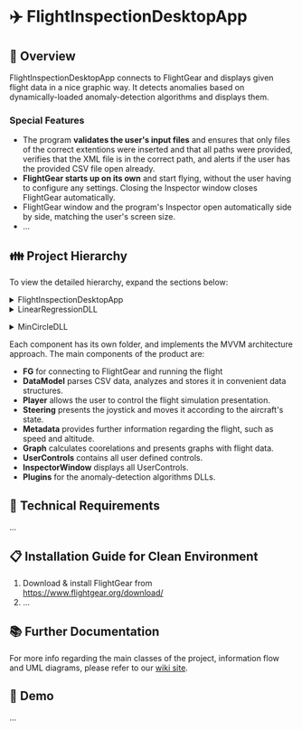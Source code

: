 # ✈️ FlightInspectionDesktopApp

## 🔎 Overview
FlightInspectionDesktopApp connects to FlightGear and displays given flight data in a nice graphic way.
It detects anomalies based on dynamically-loaded anomaly-detection algorithms and displays them.
### Special Features
- The program **validates the user's input files** and ensures that only files of the correct extentions were inserted and that all paths were provided, verifies that the XML file is in the correct path, and alerts if the user has the provided CSV file open already.
- **FlightGear starts up on its own** and start flying, without the user having to configure any settings. Closing the Inspector window closes FlightGear automatically.
- FlightGear window and the program's Inspector open automatically side by side, matching the user's screen size.
- ...
## 👪 Project Hierarchy
To view the detailed hierarchy, expand the sections below:
<details>
<summary>FlightInspectionDesktopApp</summary>
<p>

```
├── Altimeter
│   ├── AltimeterModel.cs
│   └── AltimeterViewModel.cs
├── DataModel.cs
├── FG
│   ├── FGModelImp.cs
│   ├── FGViewModel.cs
│   ├── IFGModel.cs
│   └── TelnetClient.cs
├── Graph
│   ├── GraphModel.cs
│   └── GraphViewModel.cs
├── InspectorWindow.xaml
├── InspectorWindow.xaml.cs
├── MainWindow.xaml
├── MainWindow.xaml.cs
├── Metadata
│   ├── MetadataModel.cs
│   └── MetadataViewModel.cs
├── Player
│   ├── PlayerModel.cs
│   └── PlayerViewModel.cs
├── Plugins
│   └── LinearRegressionDLL.dll
├── PreInstall
│   └── BlendWPFSDK_en.msi
├── Speedometer
│   ├── SpeedometerModel.cs
│   └── SpeedometerViewModel.cs
├── Steering
│   ├── SteeringModel.cs
│   └── SteeringViewModel.cs
├── UserControls
    ├── Altimeter.xaml
    ├── Altimeter.xaml.cs
    ├── Graph.xaml
    ├── Graph.xaml.cs
    ├── Metadata.xaml
    ├── Metadata.xaml.cs
    ├── Player.xaml
    ├── Player.xaml.cs  
    ├── Speedometer.xaml
    ├── Speedometer.xaml.cs
    ├── Steering.xaml
    └── Steering.xaml.cs
```

</p>
</details>
<details>
<summary>LinearRegressionDLL</summary>
<p>

```
├── AnomalyDetectionUtil.cs
├── IAbstractDetector.cs
├── LinearGraphViewModel.cs
├── LinearRegressionDetector.cs
├── LinearRegressionGraph.xaml
├── LinearRegressionGraph.xaml.cs
├── Resources
│   └── reg_flight_model.csv
└── Timeseries.cs
```

</p>
</details>

</p>
</details>
<details>
<summary>MinCircleDLL</summary>
<p>

```
├── AnomalyDetectionUtil.cs
├── IAbstractDetector.cs
├── MinCircleDetector.cs
├── MinCircleGraph.xaml
├── MinCircleGraph.xaml.cs
└── MinCircleViewModel.cs
```

</p>
</details>

Each component has its own folder, and implements the MVVM architecture approach.
The main components of the product are:
- **FG** for connecting to FlightGear and running the flight
- **DataModel** parses CSV data, analyzes and stores it in convenient data structures.
- **Player** allows the user to control the flight simulation presentation.
- **Steering** presents the joystick and moves it according to the aircraft's state.
- **Metadata** provides further information regarding the flight, such as speed and altitude.
- **Graph** calculates coorelations and presents graphs with flight data.
- **UserControls** contains all user defined controls.
- **InspectorWindow** displays all UserControls.
- **Plugins** for the anomaly-detection algorithms DLLs.

## 🔧 Technical Requirements
...
## 📋 Installation Guide for Clean Environment
1. Download & install FlightGear from https://www.flightgear.org/download/
2. ...
## 📚 Further Documentation
For more info regarding the main classes of the project, information flow and UML diagrams, please refer to our [wiki site](https://github.com/MatanNoach/FlightInspectionDesktopApp/wiki).
## 🎥 Demo
...
